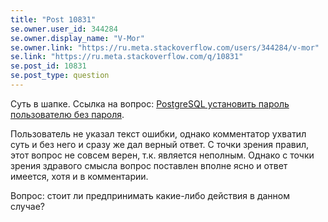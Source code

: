 ```yaml
---
title: "Post 10831"
se.owner.user_id: 344284
se.owner.display_name: "V-Mor"
se.owner.link: "https://ru.meta.stackoverflow.com/users/344284/v-mor"
se.link: "https://ru.meta.stackoverflow.com/q/10831"
se.post_id: 10831
se.post_type: question
---
```

<p>Суть в шапке. Ссылка на вопрос: <a href="https://ru.stackoverflow.com/q/1176089/344284">PostgreSQL установить пароль пользователю без пароля</a>.</p>
<p>Пользователь не указал текст ошибки, однако комментатор ухватил суть и без него и сразу же дал верный ответ. С точки зрения правил, этот вопрос не совсем верен, т.к. является неполным. Однако с точки зрения здравого смысла вопрос поставлен вполне ясно и ответ имеется, хотя и в комментарии.</p>
<p>Вопрос: стоит ли предпринимать какие-либо действия в данном случае?</p>
